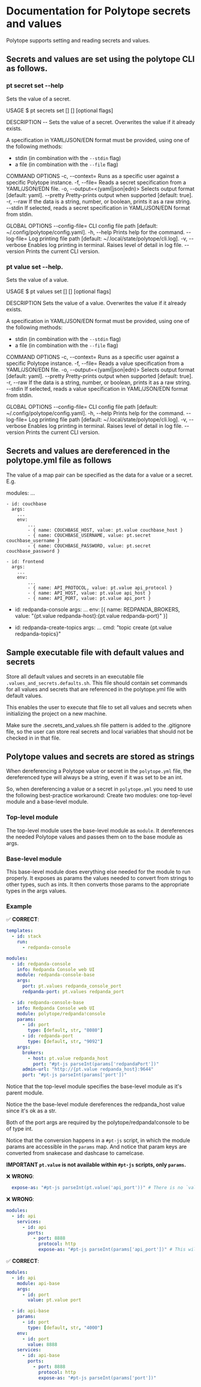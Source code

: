 # Documentation for Polytope secrets and values

Polytope supports setting and reading secrets and values. 

## Secrets and values are set using the polytope CLI as follows.  

### pt secret set --help          
Sets the value of a secret.

USAGE
  $ pt secrets set [<secret-id>] [<data>] [optional flags]

DESCRIPTION
--  Sets the value of a secret.
  Overwrites the value if it already exists.
  
  A specification in YAML/JSON/EDN format must be provided, using one of the
  following methods:
   - stdin (in combination with the `--stdin` flag)
   - a file (in combination with the `--file` flag)

COMMAND OPTIONS
  -c, --context=<context>          Runs as a specific user against a specific Polytope instance.
  -f, --file=<path>                Reads a secret specification from a YAML/JSON/EDN file.
  -o, --output=<(yaml|json|edn)>   Selects output format [default: yaml].
      --pretty                     Pretty-prints output when supported [default: true].
  -r, --raw                        If the data is a string, number, or boolean, prints it as a raw string.
      --stdin                      If selected, reads a secret specification in YAML/JSON/EDN format from stdin.

GLOBAL OPTIONS
      --config-file=<path>   CLI config file path [default: ~/.config/polytope/config.yaml].
  -h, --help                 Prints help for the command.
      --log-file=<path>      Log printing file path [default: ~/.local/state/polytope/cli.log].
  -v, --verbose              Enables log printing in terminal. Raises level of detail in log file.
      --version              Prints the current CLI version.

### pt value set --help.
Sets the value of a value.

USAGE
  $ pt values set [<value-id>] [<data>] [optional flags]

DESCRIPTION
  Sets the value of a value.
  Overwrites the value if it already exists.
  
  A specification in YAML/JSON/EDN format must be provided, using one of the
  following methods:
   - stdin (in combination with the `--stdin` flag)
   - a file (in combination with the `--file` flag)

COMMAND OPTIONS
  -c, --context=<context>          Runs as a specific user against a specific Polytope instance.
  -f, --file=<path>                Reads a value specification from a YAML/JSON/EDN file.
  -o, --output=<(yaml|json|edn)>   Selects output format [default: yaml].
      --pretty                     Pretty-prints output when supported [default: true].
  -r, --raw                        If the data is a string, number, or boolean, prints it as a raw string.
      --stdin                      If selected, reads a value specification in YAML/JSON/EDN format from stdin.

GLOBAL OPTIONS
      --config-file=<path>   CLI config file path [default: ~/.config/polytope/config.yaml].
  -h, --help                 Prints help for the command.
      --log-file=<path>      Log printing file path [default: ~/.local/state/polytope/cli.log].
  -v, --verbose              Enables log printing in terminal. Raises level of detail in log file.
      --version              Prints the current CLI version.


## Secrets and values are dereferenced in the polytope.yml file as follows

The value of a map pair can be specified as the data for a value or a secret. E.g. 

modules: 
    ...

    - id: couchbase
      args:
        ... 
        env:
            ...
            - { name: COUCHBASE_HOST, value: pt.value couchbase_host }
            - { name: COUCHBASE_USERNAME, value: pt.secret couchbase_username }
            - { name: COUCHBASE_PASSWORD, value: pt.secret couchbase_password }

    - id: frontend
      args:
        ...
        env: 
            ...
            - { name: API_PROTOCOL, value: pt.value api_protocol }
            - { name: API_HOST, value: pt.value api_host }
            - { name: API_PORT, value: pt.value api_port }

  - id: redpanda-console
    args:
      ...
      env: [{ name: REDPANDA_BROKERS, value: "{pt.value redpanda-host}:{pt.value redpanda-port}" }]


  - id: redpanda-create-topics
    args: 
      ...
      cmd: "topic create {pt.value redpanda-topics}"
        
## Sample executable file with default values and secrets
Store all default values and secrets in an executable file `.values_and_secrets.defaults.sh`. This file should contain 
set commands for all values and secrets that are referenced in the polytope.yml file with default values. 

This enables the user to execute that file to set all values and secrets when initializing the project on a new machine. 

Make sure the .secrets_and_values.sh file pattern is added to the .gitignore file, so the user can store real secrets and local variables that should not be checked in in that file.

## Polytope values and secrets are stored as strings
When dereferencing a Polytope value or secret in the `polytope.yml` file, the dereferenced type will always be a string, even if it was set to be an int. 

So, when dereferencing a value or a secret in `polytope.yml` you need to use the following best-practice workaround: 
Create two modules: one top-level module and a base-level module. 

### Top-level module
The top-level module uses the base-level module as `module`. It dereferences the needed Polytope values and passes them on to the base module as args. 

### Base-level module
This base-level module does everything else needed for the module to run properly. It exposes as params the values needed to convert from strings to other types, such as ints. It then converts those params to the appropriate types in the args values.

### Example

✅ **CORRECT**:
```yaml
templates: 
  - id: stack
    run:
      - redpanda-console

modules: 
  - id: redpanda-console
    info: Redpanda Console web UI
    module: redpanda-console-base
    args:
      port: pt.values redpanda_console_port
      redpanda-port: pt.values redpanda_port

  - id: redpanda-console-base
    info: Redpanda Console web UI
    module: polytope/redpanda!console
    params:
      - id: port
        type: [default, str, "8080"]
      - id: redpanda-port
        type: [default, str, "9092"]
    args:
      brokers:
        - host: pt.value redpanda_host
          port: "#pt-js parseInt(params['redpandaPort'])"
      admin-url: "http://{pt.value redpanda_host}:9644"
      port: "#pt-js parseInt(params['port'])"
```

Notice that the top-level module specifies the base-level module as it's parent module. 

Notice the the base-level module dereferences the redpanda_host value since it's ok as a str. 

Both of the port args are required by the polytope/redpanda!console to be of type int. 

Notice that the conversion happens in a `#pt-js` script, in which the module params are accessible in the `params` map. And notice that param keys are converted from snakecase and dashcase to camelcase. 

**IMPORTANT `pt.value` is not available within `#pt-js` scripts, only `params`.**

❌ **WRONG**:
```yaml
  expose-as: "#pt-js parseInt(pt.value('api_port'))" # There is no `value` property in the pt object within a #pt-js script.
```

❌ **WRONG**:
```yaml
modules:
  - id: api
    services:
      - id: api
        ports:
          - port: 8888
            protocol: http
            expose-as: "#pt-js parseInt(params['api_port'])" # This will throw an error becuase there is no param 'api_port' specified for this module.
```

✅ **CORRECT**:
```yaml
modules:
  - id: api
    module: api-base
    args:
      - id: port
        value: pt.value port 

  - id: api-base
    params:
      - id: port
        type: [default, str, "4000"]
    env:
      - id: port
        value: 8888
    services:
      - id: api-base
        ports:
          - port: 8888
            protocol: http
            expose-as: "#pt-js parseInt(params['port'])"
```




